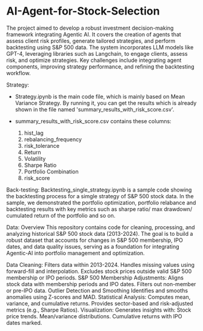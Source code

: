 # AI-Agent-for-Stock-Selection
The project aimed to develop a robust investment decision-making framework integrating Agentic AI. It covers the creation of agents that assess client risk profiles, generate tailored strategies, and perform backtesting using S&P 500 data. The system incorporates LLM models like GPT-4, leveraging libraries such as Langchain, to engage clients, assess risk, and optimize strategies. Key challenges include integrating agent components, improving strategy performance, and refining the backtesting workflow.


Strategy:
- Strategy.ipynb is the main code file, which is mainly based on Mean Variance Strategy. By running it, you can get the results which is already shown in the file named 'summary_results_with_risk_score.csv'.

- summary_results_with_risk_score.csv contains these columns:
	1) hist_lag
	2) rebalancing_frequency
	3) risk_tolerance
	4) Return
	5) Volatility
	6) Sharpe Ratio
	7) Portfolio Combination
	8) risk_score

Back-testing:
Backtesting_single_strategy.ipynb is a sample code showing the backtesting process for a simgle strategy of S&P 500 stock data. In the sample, we demonstrated the portfolio optimization, portfolio relabance and backtesting results with key metrics such as sharpe ratio/ max drawdown/ cumulated return of the portfolio and so on.

Data:
Overview
This repository contains code for cleaning, processing, and analyzing historical S&P 500 stock data (2013-2024). The goal is to build a robust dataset that accounts for changes in S&P 500 membership, IPO dates, and data quality issues, serving as a foundation for integrating Agentic-AI into portfolio management and optimization.

Data Cleaning:
Filters data within 2013-2024.
Handles missing values using forward-fill and interpolation.
Excludes stock prices outside valid S&P 500 membership or IPO periods.
S&P 500 Membership Adjustments:
Aligns stock data with membership periods and IPO dates.
Filters out non-member or pre-IPO data.
Outlier Detection and Smoothing
Identifies and smooths anomalies using Z-scores and MAD.
Statistical Analysis:
Computes mean, variance, and cumulative returns.
Provides sector-based and risk-adjusted metrics (e.g., Sharpe Ratios).
Visualization:
Generates insights with:
Stock price trends.
Mean/variance distributions.
Cumulative returns with IPO dates marked.
